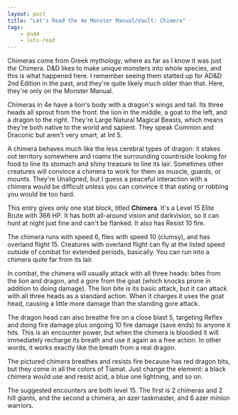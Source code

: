 ```yaml
---
layout: post
title: "Let's Read the 4e Monster Manual/Vault: Chimera"
tags:
    - dnd4
    - lets-read
---
```


Chimeras come from Greek mythology, where as far as I know it was just _the_
Chimera. D&D likes to make unique monsters into whole species, and this is what
happened here. I remember seeing them statted up for AD&D 2nd Edition in the
past, and they're quite likely much older than that. Here, they're only on the
Monster Manual.

Chimeras in 4e have a lion's body with a dragon's wings and tail. Its three
heads all sprout from the front: the lion in the middle, a goat to the left, and
a dragon to the right. They're Large Natural Magical Beasts, which means they're
both native to the world and sapient. They speak Common and Draconic but aren't
very smart, at Int 5.

A chimera behaves much like the less cerebral types of dragon: it stakes out
territory somewhere and roams the surrounding countriside looking for food to
line its stomach and shiny treasure to line its lair. Sometimes other creatures
will convince a chimera to work for them as muscle, guards, or mounts. They're
Unaligned, but I guess a peaceful interaction with a chimera would be difficult
unless you can convince it that eating or robbing you would be too hard.

This entry gives only one stat block, titled **Chimera**. It's a Level 15 Elite
Brute with 366 HP. It has both all-around vision and darkvision, so it can hunt
at night just fine and can't be flanked. It also has Resist 10 fire.

The chimera runs with speed 6, flies with speed 10 (clumsy), and has overland
flight 15. Creatures with overland flight can fly at the listed speed outside of
combat for extended periods, basically. You can run into a chimera quite far
from its lair.

In combat, the chimera will usually attack with all three heads: bites from the
lion and dragon, and a gore from the goat (which knocks prone in addition to
doing damage). The lion bite is its basic attack, but it can attack with all
three heads as a standard action. When it charges it uses the goat head, causing
a little more damage than the standing gore attack.

The dragon head can also breathe fire on a close blast 5, targeting Reflex and
doing fire damage plus ongoing 10 fire damage (save ends) to anyone it
hits. This is an encounter power, but when the chimera is bloodied it will
immediately recharge its breath and use it again as a free action. In other
words, it works exactly like the breath from a real dragon.

The pictured chimera breathes and resists fire because has red dragon bits, but
they come in all the colors of Tiamat. Just change the element: a black chimera
would use and resist acid, a blue one lightning, and so on.

The suggested encounters are both level 15. The first is 2 chimeras and 2 hill
giants, and the second a chimera, an azer taskmaster, and 6 azer minion warriors.
